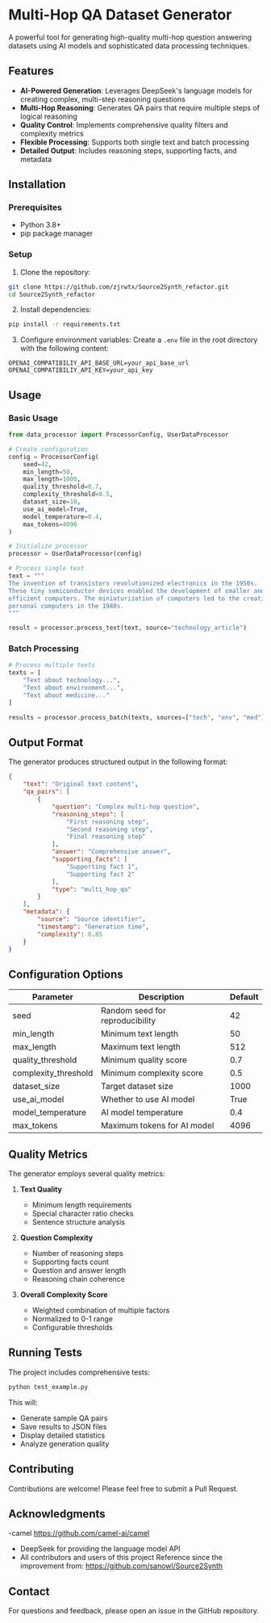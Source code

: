 # Multi-Hop QA Dataset Generator

A powerful tool for generating high-quality multi-hop question answering datasets using AI models and sophisticated data processing techniques.

## Features

- **AI-Powered Generation**: Leverages DeepSeek's language models for creating complex, multi-step reasoning questions
- **Multi-Hop Reasoning**: Generates QA pairs that require multiple steps of logical reasoning
- **Quality Control**: Implements comprehensive quality filters and complexity metrics
- **Flexible Processing**: Supports both single text and batch processing
- **Detailed Output**: Includes reasoning steps, supporting facts, and metadata

## Installation

### Prerequisites

- Python 3.8+
- pip package manager

### Setup

1. Clone the repository:
```bash
git clone https://github.com/zjrwtx/Source2Synth_refactor.git
cd Source2Synth_refactor
```

2. Install dependencies:
```bash
pip install -r requirements.txt
```

3. Configure environment variables:
Create a `.env` file in the root directory with the following content:
```env
OPENAI_COMPATIBILIY_API_BASE_URL=your_api_base_url
OPENAI_COMPATIBILIY_API_KEY=your_api_key
```

## Usage

### Basic Usage

```python
from data_processor import ProcessorConfig, UserDataProcessor

# Create configuration
config = ProcessorConfig(
    seed=42,
    min_length=50,
    max_length=1000,
    quality_threshold=0.7,
    complexity_threshold=0.5,
    dataset_size=10,
    use_ai_model=True,
    model_temperature=0.4,
    max_tokens=4096
)

# Initialize processor
processor = UserDataProcessor(config)

# Process single text
text = """
The invention of transistors revolutionized electronics in the 1950s. 
These tiny semiconductor devices enabled the development of smaller and more 
efficient computers. The miniaturization of computers led to the creation of 
personal computers in the 1980s.
"""

result = processor.process_text(text, source="technology_article")
```

### Batch Processing

```python
# Process multiple texts
texts = [
    "Text about technology...",
    "Text about environment...",
    "Text about medicine..."
]

results = processor.process_batch(texts, sources=["tech", "env", "med"])
```

## Output Format

The generator produces structured output in the following format:

```json
{
    "text": "Original text content",
    "qa_pairs": [
        {
            "question": "Complex multi-hop question",
            "reasoning_steps": [
                "First reasoning step",
                "Second reasoning step",
                "Final reasoning step"
            ],
            "answer": "Comprehensive answer",
            "supporting_facts": [
                "Supporting fact 1",
                "Supporting fact 2"
            ],
            "type": "multi_hop_qa"
        }
    ],
    "metadata": {
        "source": "Source identifier",
        "timestamp": "Generation time",
        "complexity": 0.85
    }
}
```

## Configuration Options

| Parameter | Description | Default |
|-----------|-------------|---------|
| seed | Random seed for reproducibility | 42 |
| min_length | Minimum text length | 50 |
| max_length | Maximum text length | 512 |
| quality_threshold | Minimum quality score | 0.7 |
| complexity_threshold | Minimum complexity score | 0.5 |
| dataset_size | Target dataset size | 1000 |
| use_ai_model | Whether to use AI model | True |
| model_temperature | AI model temperature | 0.4 |
| max_tokens | Maximum tokens for AI model | 4096 |

## Quality Metrics

The generator employs several quality metrics:

1. **Text Quality**
   - Minimum length requirements
   - Special character ratio checks
   - Sentence structure analysis

2. **Question Complexity**
   - Number of reasoning steps
   - Supporting facts count
   - Question and answer length
   - Reasoning chain coherence

3. **Overall Complexity Score**
   - Weighted combination of multiple factors
   - Normalized to 0-1 range
   - Configurable thresholds

## Running Tests

The project includes comprehensive tests:

```bash
python test_example.py
```

This will:
- Generate sample QA pairs
- Save results to JSON files
- Display detailed statistics
- Analyze generation quality

## Contributing

Contributions are welcome! Please feel free to submit a Pull Request.



## Acknowledgments
-camel https://github.com/camel-ai/camel
- DeepSeek for providing the language model API
- All contributors and users of this project
Reference since the improvement from: https://github.com/sanowl/Source2Synth
## Contact

For questions and feedback, please open an issue in the GitHub repository. 

